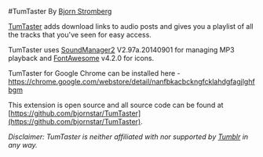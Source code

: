 #TumTaster
By [Bjorn Stromberg](http://bjornstar.com/about)

[TumTaster](http://tumtaster.bjornstar.com/) adds download links to audio posts and gives you a playlist of all the tracks that you've seen for easy access.

TumTaster uses [SoundManager2](http://www.schillmania.com/projects/soundmanager2) V2.97a.20140901 for managing MP3 playback and [FontAwesome](http://fortawesome.github.io/Font-Awesome/) v4.2.0 for icons.

TumTaster for Google Chrome can be installed here - https://chrome.google.com/webstore/detail/nanfbkacbckngfcklahdgfagjlghfbgm

This extension is open source and all source code can be found at [https://github.com/bjornstar/TumTaster](https://github.com/bjornstar/TumTaster).

*Disclaimer: TumTaster is neither affiliated with nor supported by [Tumblr](https://www.tumblr.com/) in any way.*
